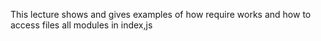 This lecture shows and gives examples of how require works and how to access files all modules in index,js
